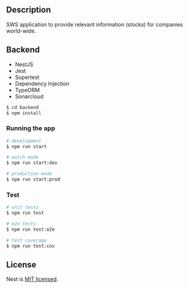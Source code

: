## Description

SWS application to provide relevant information (stocks) for companies world-wide.

## Backend

- NestJS
- Jest 
- Supertest
- Dependency Injection
- TypeORM
- Sonarcloud

```bash
$ cd backend
$ npm install
```

### Running the app

```bash
# development
$ npm run start

# watch mode
$ npm run start:dev

# production mode
$ npm run start:prod
```

### Test

```bash
# unit tests
$ npm run test

# e2e tests
$ npm run test:e2e

# test coverage
$ npm run test:cov
```

## License

  Nest is [MIT licensed](LICENSE).
